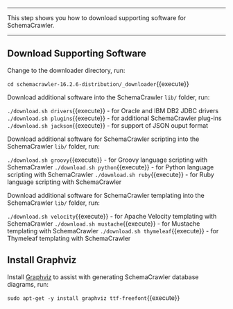 -----

This step shows you how to download supporting software for SchemaCrawler.

-----

## Download Supporting Software

Change to the downloader directory, run:

`cd schemacrawler-16.2.6-distribution/_downloader`{{execute}}

Download additional software into the SchemaCrawler `lib/` folder, run:

`./download.sh drivers`{{execute}} - for Oracle and IBM DB2 JDBC drivers  
`./download.sh plugins`{{execute}} - for additional SchemaCrawler plug-ins  
`./download.sh jackson`{{execute}} - for support of JSON ouput format

Download additional software for SchemaCrawler scripting into the SchemaCrawler `lib/` folder, run:

`./download.sh groovy`{{execute}} - for Groovy language scripting with SchemaCrawler
`./download.sh python`{{execute}} - for Python language scripting with SchemaCrawler
`./download.sh ruby`{{execute}} - for Ruby language scripting with SchemaCrawler

Download additional software for SchemaCrawler templating into the SchemaCrawler `lib/` folder, run:

`./download.sh velocity`{{execute}} - for Apache Velocity templating with SchemaCrawler
`./download.sh mustache`{{execute}} - for Mustache templating with SchemaCrawler
`./download.sh thymeleaf`{{execute}} - for Thymeleaf templating with SchemaCrawler

## Install Graphviz

Install [Graphviz](https://www.graphviz.org/) to assist with generating SchemaCrawler database diagrams, run:

`sudo apt-get -y install graphviz ttf-freefont`{{execute}}
